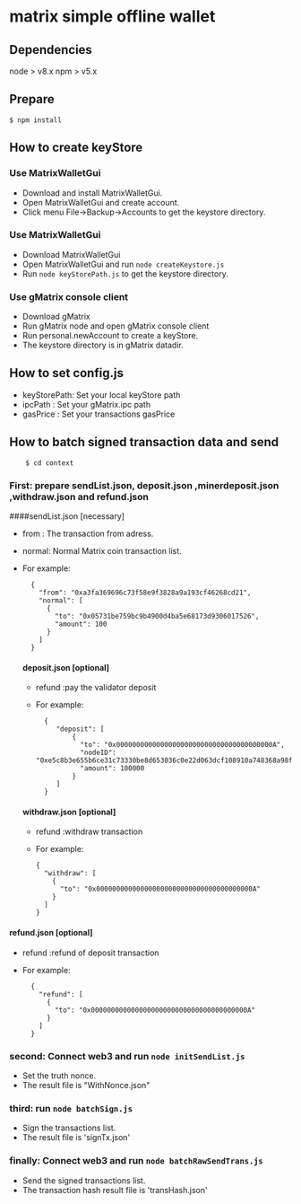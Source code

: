 # matrix simple offline wallet

## Dependencies
   node > v8.x
   npm  > v5.x
## Prepare
    
    $ npm install
## How to create keyStore
    
 ### Use MatrixWalletGui
 
   - Download and install MatrixWalletGui.
   - Open MatrixWalletGui and create account.
   - Click menu File->Backup->Accounts to get the keystore directory.
 ### Use MatrixWalletGui
   
   - Download MatrixWalletGui
   - Open MatrixWalletGui and run `node createKeystore.js`
   - Run `node keyStorePath.js`  to get the keystore directory.
   
 ### Use gMatrix console client
 
   - Download gMatrix
   - Run gMatrix node and open gMatrix console client
   - Run personal.newAccount to create a keyStore.
   - The keystore directory is in gMatrix datadir.

## How to set config.js

   - keyStorePath:  Set your local keyStore path
   - ipcPath : Set your gMatrix.ipc path
   - gasPrice : Set your transactions gasPrice

## How to batch signed transaction data and send

        $ cd context
   ### First: prepare sendList.json, deposit.json ,minerdeposit.json ,withdraw.json and refund.json
   
   ####sendList.json [necessary]
   
   - from : The transaction from adress.
   - normal: Normal Matrix coin transaction list.
   - For example:
   
           {
             "from": "0xa3fa369696c73f58e9f3828a9a193cf46268cd21",
             "normal": [
               {
                 "to": "0x05731be759bc9b4900d4ba5e68173d9306017526",
                 "amount": 100
               }
             ]
           }

      #### deposit.json [optional]

      - refund :pay the validator deposit
      - For example:

              {
                 "deposit": [
                     {
                       "to": "0x000000000000000000000000000000000000000A",
                       "nodeID": "0xe5c8b3e655b6ce31c73330be8d653036c0e22d063dcf108910a748368a98fc843e6a8ae949884f55835e73c73beae182210e257c494d5071d91bfe18376cf8fa",
                       "amount": 100000
                     }
                 ]
              }

      #### withdraw.json [optional]

      - refund :withdraw transaction
      - For example:

            {
              "withdraw": [
                {
                  "to": "0x000000000000000000000000000000000000000A"
                }
              ]
            }

   #### refund.json [optional]
   
   - refund :refund of deposit transaction
   - For example:

           {
             "refund": [
               {
                 "to": "0x000000000000000000000000000000000000000A"
               }
             ]
           }

### second: Connect web3 and run `node initSendList.js`
       
   - Set the truth nonce.
   - The result file is "WithNonce.json"

### third: run `node batchSign.js`
            
   - Sign the transactions list.
   - The result file is 'signTx.json'

### finally: Connect web3 and run `node batchRawSendTrans.js`

   - Send the signed transactions list.
   - The transaction hash result file is 'transHash.json'